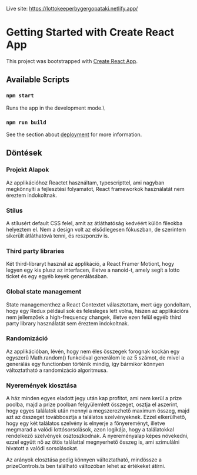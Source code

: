 Live site: https://lottokeeperbygergopataki.netlify.app/

# Getting Started with Create React App

  

This project was bootstrapped with [Create React App](https://github.com/facebook/create-react-app).

  

## Available Scripts

  

### `npm start`

  

Runs the app in the development mode.\


  
 

### `npm run build`


  

See the section about [deployment](https://facebook.github.io/create-react-app/docs/deployment) for more information.

  

## Döntések

### Projekt Alapok

Az applikációhoz Reactet használtam, typescripttel, ami nagyban megkönnyíti a fejlesztési folyamatot, React frameworkok használatát nem éreztem indokoltnak. 

### Stílus 

A stílusért default CSS felel, amit az átláthatóság kedvéért külön fileokba helyeztem el. Nem a design volt az elsődlegesen fókuszban, de szerintem sikerült átláthatóvá tenni, és reszponzív is.

### Third party libraries

Két third-libraryt használ az applikáció, a React Framer Motiont, hogy legyen egy kis plusz az interfacen, illetve a nanoid-t, amely segít a lotto ticket és egy egyéb keyek generálásában.

### Global state management

State managementhez a React Contextet választottam, mert úgy gondoltam, hogy egy Redux például sok és felesleges lett volna, hiszen az applikációra nem jellemzőek a high-frequency changek, illetve ezen felül egyéb third party library használatát sem éreztem indokoltnak. 

### Randomizáció

Az applikációban, lévén, hogy nem éles összegek forognak kockán egy egyszerű Math.random() funkcióval generálom le az 5 számot, de mivel a generálás egy functionben történik mindig, így bármikor könnyen változtatható a randomizáció algoritmusa. 

### Nyeremények kiosztása

A ház minden egyes eladott jegy után kap profitot, ami nem kerül a prize poolba, majd a prize poolban felgyülemlett összeget, osztja el aszerint, hogy egyes találatok után mennyi a megszerezhető maximum összeg, majd azt az összeget továbbosztja a találatos szelvényeknek. Ezzel elkerülhető, hogy egy két találatos szelvény is elnyerje a főnyereményt, illetve megmarad a valódi lottósorsolások, azon logikája, hogy a találatokkal rendelkező szelvények osztoszkodnak. A nyereményalap képes növekedni, ezzel együtt nő az ötös találattal megnyerhető összeg is, ami szimulálni hivatott a valódi sorsolásokat. 

Az arányok elosztása pedig könnyen változtatható, mindössze a prizeControls.ts ben található változóban lehet az értékeket átírni. 



